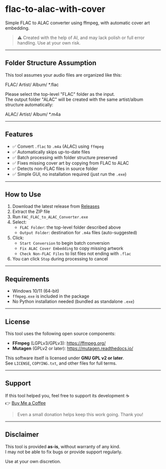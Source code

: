 # flac-to-alac-with-cover

Simple FLAC to ALAC converter using ffmpeg, with automatic cover art embedding.

> ⚠️ Created with the help of AI, and may lack polish or full error handling. Use at your own risk.

---

## Folder Structure Assumption

This tool assumes your audio files are organized like this:

FLAC/
  Artist/
    Album/
      *.flac

Please select the top-level "FLAC" folder as the input.  
The output folder "ALAC" will be created with the same artist/album structure automatically:

ALAC/
  Artist/
    Album/
      *.m4a

---

## Features

- ✅ Convert `.flac` to `.m4a` (ALAC) using `ffmpeg`
- ✅ Automatically skips up-to-date files
- ✅ Batch processing with folder structure preserved
- ✅ Fixes missing cover art by copying from FLAC to ALAC
- ✅ Detects non-FLAC files in source folder
- ✅ Simple GUI, no installation required (just run the `.exe`)

---

## How to Use

1. Download the latest release from [Releases](https://github.com/masaaoiamizukawazaki/flac-to-alac-with-cover/releases)
2. Extract the ZIP file
3. Run `FAC_FLAC_to_ALAC_Converter.exe`
4. Select:
   - `FLAC Folder`: the top-level folder described above
   - `Output Folder`: destination for `.m4a` files (auto-suggested)
5. Click:
   - `Start Conversion` to begin batch conversion
   - `Fix ALAC Cover Embedding` to copy missing artwork
   - `Check Non-FLAC Files` to list files not ending with `.flac`
6. You can click `Stop` during processing to cancel

---

## Requirements

- Windows 10/11 (64-bit)
- `ffmpeg.exe` is included in the package
- No Python installation needed (bundled as standalone `.exe`)

---

## License

This tool uses the following open source components:

- **FFmpeg** (LGPLv3/GPLv3): https://ffmpeg.org/
- **Mutagen** (GPLv2 or later): https://mutagen.readthedocs.io/

This software itself is licensed under **GNU GPL v2 or later**.  
See `LICENSE`, `COPYING.txt`, and other files for full terms.

---

## Support

If this tool helped you, feel free to support its development ☕  
👉 [Buy Me a Coffee](https://www.buymeacoffee.com/phantomincome)

> Even a small donation helps keep this work going. Thank you!

---

## Disclaimer

This tool is provided **as-is**, without warranty of any kind.  
I may not be able to fix bugs or provide support regularly.

Use at your own discretion.
